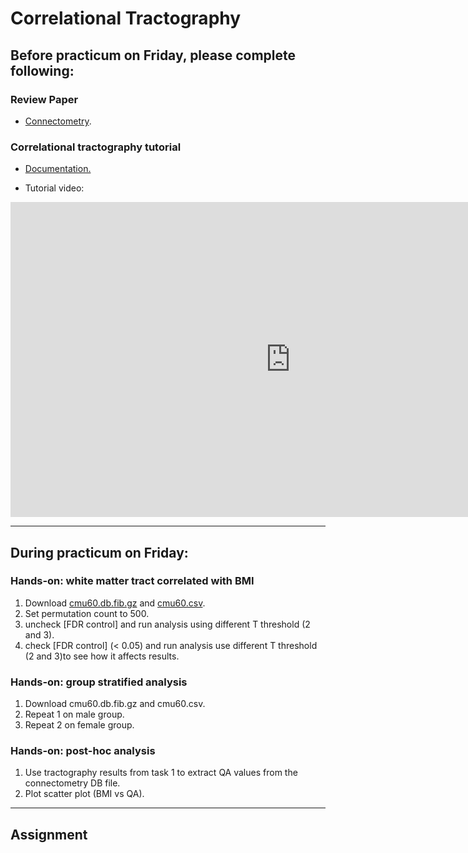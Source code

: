 # Correlational Tractography

## Before practicum on Friday, please complete following:

### Review Paper

- [Connectometry](Materials/paper/connectometry.pdf).

### Correlational tractography tutorial

- [Documentation.](https://dsi-studio.labsolver.org/doc/gui_cx.html)

- Tutorial video:
<iframe width="896" height="504" src="https://www.youtube.com/embed/qC8jx6XZHGI" title="YouTube video player" frameborder="0" allow="accelerometer; autoplay; clipboard-write; encrypted-media; gyroscope; picture-in-picture" allowfullscreen></iframe>


---

## During practicum on Friday:



### Hands-on: white matter tract correlated with BMI

1. Download [cmu60.db.fib.gz](https://zenodo.org/record/6324701/files/CMU60.db.fib.gz?download=1) and [cmu60.csv](https://zenodo.org/record/6324701/files/CMU60.demo.csv?download=1).
2. Set permutation count to 500.
3. uncheck [FDR control] and run analysis using different T threshold (2 and 3).
4. check [FDR control] (< 0.05) and run analysis use different T threshold (2 and 3)to see how it affects results.

### Hands-on: group stratified analysis 

1. Download cmu60.db.fib.gz and cmu60.csv.
2. Repeat 1 on male group.
3. Repeat 2 on female group.

### Hands-on: post-hoc analysis

1. Use tractography results from task 1 to extract QA values from the connectometry DB file.
2. Plot scatter plot (BMI vs QA).

---

## Assignment


